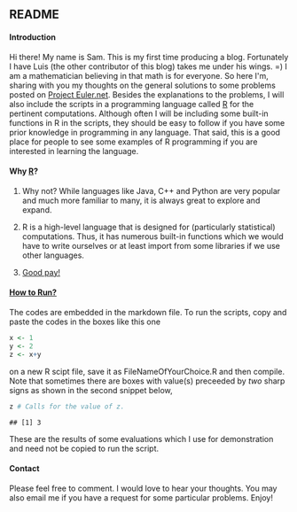 ## README


#### Introduction

Hi there! My name is Sam. This is my first time producing a blog. Fortunately I 
have Luis (the other contributor of this blog) takes me under his wings. =) I am
a mathematician believing in that math is for everyone. So here I'm, sharing 
with you my thoughts on the general solutions to some problems posted on 
[Project Euler.net](https://projecteuler.net). Besides the explanations to the 
problems, I will also include the scripts in a programming language called 
[R](http://www.r-project.org/) for the pertinent computations. Although often I 
will be including some built-in functions in R in the scripts, they should be easy
to follow if you have some prior knowledge in programming in any language. That 
said, this is a good place for people to see some examples of R programming if 
you are interested in learning the language.



#### Why [R](http://www.r-project.org/index.html)?

1. Why not? While languages like Java, C++ and Python are very popular and much 
more familiar to many, it is always great to explore and expand. 

2. R is a high-level language that is designed for (particularly statistical) 
computations. Thus, it has numerous built-in functions which we would have to 
write ourselves or at least import from some libraries if we use other languages.

3. [Good pay!](http://economictimes.indiatimes.com/magazines/panache/these-are-the-highest-paying-programming-languages-you-should-learn-ranked-by-salary/articleshow/45258811.cms)



#### [How to Run?](http://cdnpix.com/show/imgs/4ed2237e77c5a57da0c5401f8cc549d1.jpg)

The codes are embedded in the markdown file. To run the scripts, copy and paste 
the codes in the boxes like this one


```r
x <- 1
y <- 2
z <- x+y
```

on a new R scipt file, save it as FileNameOfYourChoice.R and then compile. Note 
that sometimes there are boxes with value(s) preceeded by *two* sharp signs as 
shown in the second snippet below,


```r
z # Calls for the value of z.
```

```
## [1] 3
```

These are the results of some evaluations which I use for demonstration and need 
not be copied to run the script.



#### Contact
Please feel free to comment. I would love to hear your thoughts. You may also 
email me if you have a request for some particular problems. Enjoy!
